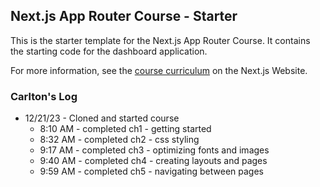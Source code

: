 ## Next.js App Router Course - Starter

This is the starter template for the Next.js App Router Course. It contains the starting code for the dashboard application.

For more information, see the [course curriculum](https://nextjs.org/learn) on the Next.js Website.

### Carlton's Log

- 12/21/23 - Cloned and started course
  - 8:10 AM - completed ch1 - getting started
  - 8:32 AM - completed ch2 - css styling
  - 9:17 AM - completed ch3 - optimizing fonts and images
  - 9:40 AM - completed ch4 - creating layouts and pages
  - 9:59 AM - completed ch5 - navigating between pages
